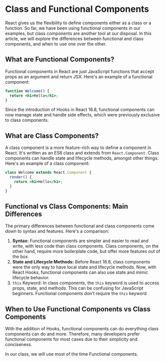 # Class and Functional Components

React gives us the flexibility to define components either as a class or a function. So far, we have been using functional components in our examples, but class components are another tool at our disposal. In this article, we will explore the differences between functional and class components, and when to use one over the other.

## What are Functional Components?

Functional components in React are just JavaScript functions that accept props as an argument and return JSX. Here's an example of a functional component:

```jsx
function Welcome() {
  return <h1>Hello</h1>;
}
```

Since the introduction of Hooks in React 16.8, functional components can now manage state and handle side effects, which were previously exclusive to class components.

## What are Class Components?

A class component is a more feature-rich way to define a component in React. It's written as an ES6 class and extends from `React.Component`. Class components can handle state and lifecycle methods, amongst other things. Here's an example of a class component:

```jsx
class Welcome extends React.Component {
  render() {
    return <h1>Hello</h1>;
  }
}

```

## Functional vs Class Components: Main Differences

The primary differences between functional and class components come down to syntax and features. Here's a comparison:

1. **Syntax:** Functional components are simpler and easier to read and write, with less code than class components. Class components, on the other hand, require more boilerplate code, but offer more features out of the box.
2. **State and Lifecycle Methods:** Before React 16.8, class components were the only way to have local state and lifecycle methods. Now, with React Hooks, functional components can also use state and mimic lifecycle behavior.
3. `this` Keyword: In class components, the `this` keyword is used to access props, state, and methods. This can be confusing for JavaScript beginners. Functional components don’t require the `this` keyword

## When to Use Functional Components vs Class Components

With the addition of Hooks, functional components can do everything class components can do and more. Therefore, many developers prefer functional components for most cases due to their simplicity and conciseness.

In our class, we will use most of the time Functional components.